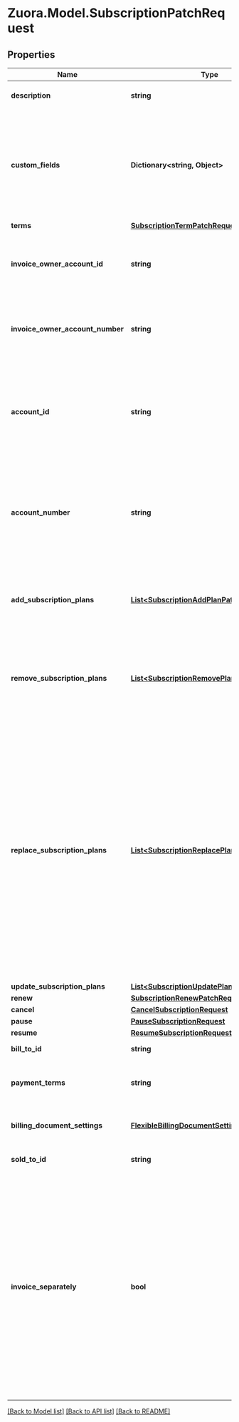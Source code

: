 
# Zuora.Model.SubscriptionPatchRequest

## Properties

Name | Type | Description | Notes
------------ | ------------- | ------------- | -------------
**description** | **string** | Description of the subscription. | [optional] 
**custom_fields** | **Dictionary&lt;string, Object&gt;** | Set of user-defined fields associated with this object. Useful for storing additional information about the object in a structured format. | [optional] 
**terms** | [**SubscriptionTermPatchRequest**](SubscriptionTermPatchRequest.md) |  | [optional] 
**invoice_owner_account_id** | **string** | Identifier of the account that owns the invoice associated with this subscription. | [optional] 
**invoice_owner_account_number** | **string** | Identifier of the account that owns the invoice associated with this subscription. | [optional] 
**account_id** | **string** | Identifier of the account that owns the subscription. Subscription owner account can be different from the invoice owner account. | [optional] 
**account_number** | **string** | Identifier of the account that owns the subscription. Subscription owner account can be different from the invoice owner account. | [optional] 
**add_subscription_plans** | [**List&lt;SubscriptionAddPlanPatchRequest&gt;**](SubscriptionAddPlanPatchRequest.md) | Specify this field if you want to add one or multiple subscription plans to this subscription. | [optional] 
**remove_subscription_plans** | [**List&lt;SubscriptionRemovePlanPatchRequest&gt;**](SubscriptionRemovePlanPatchRequest.md) | Specify this field if you want to remove one or multiple subscription plans from this subscription. | [optional] 
**replace_subscription_plans** | [**List&lt;SubscriptionReplacePlanPatchRequest&gt;**](SubscriptionReplacePlanPatchRequest.md) | Specify this field if you want to replace one or multiple subscription plans to this subscription. &lt;br /&gt;            **Note**: This field is currently not supported if you have Billing - Revenue Integration enabled. When Billing - Revenue Integration is enabled, the replace subscription plan type of order action will no longer be applicable in Zuora Billing.  | [optional] 
**update_subscription_plans** | [**List&lt;SubscriptionUpdatePlanPatchRequest&gt;**](SubscriptionUpdatePlanPatchRequest.md) |  | [optional] 
**renew** | [**SubscriptionRenewPatchRequest**](SubscriptionRenewPatchRequest.md) |  | [optional] 
**cancel** | [**CancelSubscriptionRequest**](CancelSubscriptionRequest.md) |  | [optional] 
**pause** | [**PauseSubscriptionRequest**](PauseSubscriptionRequest.md) |  | [optional] 
**resume** | [**ResumeSubscriptionRequest**](ResumeSubscriptionRequest.md) |  | [optional] 
**bill_to_id** | **string** | ID of the bill-to contact. | [optional] 
**payment_terms** | **string** | The name of payment term associated with the invoice. | [optional] 
**billing_document_settings** | [**FlexibleBillingDocumentSettings**](FlexibleBillingDocumentSettings.md) | The billing document settings for the customer. | [optional] 
**sold_to_id** | **string** | ID of the sold-to contact. | [optional] 
**invoice_separately** | **bool** | Separates a single subscription from other subscriptions and creates an invoice for this subscription. If the value is &#x60;true&#x60;, the subscription is billed separately from other subscriptions. If the value is &#x60;false&#x60;, the subscription is included with other subscriptions in the account invoice. | [optional] 

[[Back to Model list]](../README.md#documentation-for-models)
[[Back to API list]](../README.md#documentation-for-api-endpoints)
[[Back to README]](../README.md)

